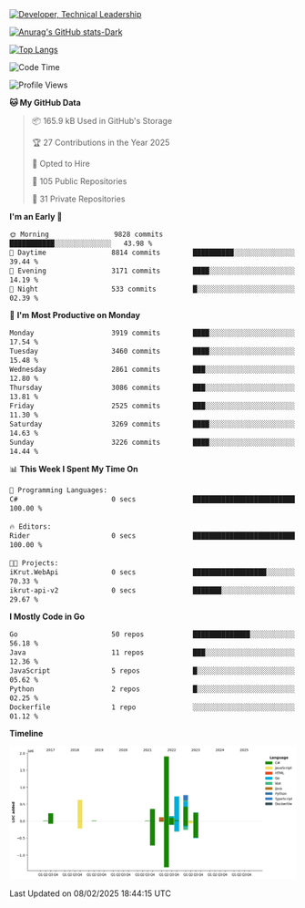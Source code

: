 <div>
  <a href="https://www.linkedin.com/in/arielpineiro/" target="_blank" rel="nofollow noopener noreferrer">
    <img src="https://img.shields.io/badge/-LinkedIn-%230077B5?style=for-the-badge&logo=linkedin&logoColor=white" alt="Developer, Technical Leadership" title="Ariel Piñeiro">
  </a>
</div>

[![Anurag's GitHub stats-Dark](https://github-readme-stats.vercel.app/api?username=arielsrv&show_icons=true&theme=dark#gh-dark-mode-only)](https://github.com/anuraghazra/github-readme-stats#gh-dark-mode-only)

[![Top Langs](https://github-readme-stats.vercel.app/api/top-langs/?username=arielsrv&layout=compact&langs_count=10&theme=dark#gh-dark-mode-only)](https://github.com/anuraghazra/github-readme-stats&theme=dark#gh-dark-mode-only)

<!--START_SECTION:waka-->
![Code Time](http://img.shields.io/badge/Code%20Time-1%2C131%20hrs%207%20mins-blue)

![Profile Views](http://img.shields.io/badge/Profile%20Views-8-blue)

**🐱 My GitHub Data** 

> 📦 165.9 kB Used in GitHub's Storage 
 > 
> 🏆 27 Contributions in the Year 2025
 > 
> 💼 Opted to Hire
 > 
> 📜 105 Public Repositories 
 > 
> 🔑 31 Private Repositories 
 > 
**I'm an Early 🐤** 

```text
🌞 Morning                9828 commits        ███████████░░░░░░░░░░░░░░   43.98 % 
🌆 Daytime                8814 commits        ██████████░░░░░░░░░░░░░░░   39.44 % 
🌃 Evening                3171 commits        ████░░░░░░░░░░░░░░░░░░░░░   14.19 % 
🌙 Night                  533 commits         █░░░░░░░░░░░░░░░░░░░░░░░░   02.39 % 
```
📅 **I'm Most Productive on Monday** 

```text
Monday                   3919 commits        ████░░░░░░░░░░░░░░░░░░░░░   17.54 % 
Tuesday                  3460 commits        ████░░░░░░░░░░░░░░░░░░░░░   15.48 % 
Wednesday                2861 commits        ███░░░░░░░░░░░░░░░░░░░░░░   12.80 % 
Thursday                 3086 commits        ███░░░░░░░░░░░░░░░░░░░░░░   13.81 % 
Friday                   2525 commits        ███░░░░░░░░░░░░░░░░░░░░░░   11.30 % 
Saturday                 3269 commits        ████░░░░░░░░░░░░░░░░░░░░░   14.63 % 
Sunday                   3226 commits        ████░░░░░░░░░░░░░░░░░░░░░   14.44 % 
```


📊 **This Week I Spent My Time On** 

```text
💬 Programming Languages: 
C#                       0 secs              █████████████████████████   100.00 % 

🔥 Editors: 
Rider                    0 secs              █████████████████████████   100.00 % 

🐱‍💻 Projects: 
iKrut.WebApi             0 secs              ██████████████████░░░░░░░   70.33 % 
ikrut-api-v2             0 secs              ███████░░░░░░░░░░░░░░░░░░   29.67 % 
```

**I Mostly Code in Go** 

```text
Go                       50 repos            ██████████████░░░░░░░░░░░   56.18 % 
Java                     11 repos            ███░░░░░░░░░░░░░░░░░░░░░░   12.36 % 
JavaScript               5 repos             █░░░░░░░░░░░░░░░░░░░░░░░░   05.62 % 
Python                   2 repos             █░░░░░░░░░░░░░░░░░░░░░░░░   02.25 % 
Dockerfile               1 repo              ░░░░░░░░░░░░░░░░░░░░░░░░░   01.12 % 
```



**Timeline**

![Lines of Code chart](https://raw.githubusercontent.com/arielsrv/arielsrv/main/assets/bar_graph.png)


 Last Updated on 08/02/2025 18:44:15 UTC
<!--END_SECTION:waka-->
